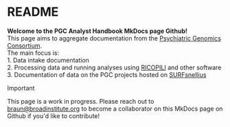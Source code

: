 # README

**Welcome to the PGC Analyst Handbook MkDocs page Github!** <br>
This page aims to aggregate documentation from the [Psychiatric Genomics Consortium](https://pgc.unc.edu/). <br>
The main focus is: <br>
    1. Data intake documentation <br>
    2. Processing data and running analyses using [RICOPILI](https://sites.google.com/a/broadinstitute.org/ricopili/) and other software <br>
    3. Documentation of data on the PGC projects hosted on [SURFsnellius](https://www.surf.nl/en/services/snellius-the-national-supercomputer)

> [!IMPORTANT]
> This page is a work in progress.
> Please reach out to [braun@broadinstitute.org](braun@broadinstitute.org) to become a collaborator on this MkDocs page on Github if you'd like to contribute!